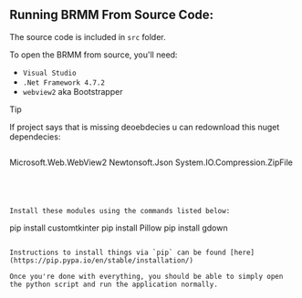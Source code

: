 ## Running BRMM From Source Code:

The source code is included in `src` folder.

To open the BRMM from source, you'll need:
- `Visual Studio`
- `.Net Framework 4.7.2`
- `webview2` aka Bootstrapper

> [!TIP]
> If project says that is missing deoebdecies u can redownload this nuget dependecies:
>  ```
  Microsoft.Web.WebView2
  Newtonsoft.Json
  System.IO.Compression.ZipFile
  ```




Install these modules using the commands listed below:

  ```
  pip install customtkinter
  pip install Pillow
  pip install gdown
  ```

Instructions to install things via `pip` can be found [here](https://pip.pypa.io/en/stable/installation/)

Once you're done with everything, you should be able to simply open the python script and run the application normally.
